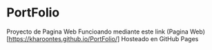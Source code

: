 # PortFolio
 Proyecto de Pagina Web
Funcioando mediante este link (Pagina Web)[https://kharoontes.github.io/PortFolio/] Hosteado en GitHub Pages
